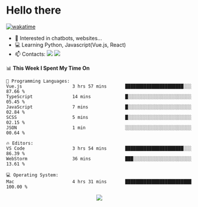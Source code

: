 # Hello there

[![wakatime](https://wakatime.com/badge/user/018bd4cf-9224-4729-b4f3-31fc6a93ca34.svg)](https://wakatime.com/@flamescoder)

- 👀 Interested in chatbots, websites...
- 💻 Learning Python, Javascript(Vue.js, React)
- 📫 Contacts: <a href="https://t.me/FlameCoder0_0" target="_blank"><img src="https://img.shields.io/badge/telegram-0088cc?logo=telegram&logoColor=white"/></a> <a href="https://discord.gg/3wt8QRndjm" target="_blank"><img src="https://img.shields.io/badge/discord-5865F2?logo=discord&logoColor=white"/></a>

<!--START_SECTION:waka-->
📊 **This Week I Spent My Time On** 

```text
💬 Programming Languages: 
Vue.js                   3 hrs 57 mins       ██████████████████████░░░   87.66 % 
TypeScript               14 mins             █░░░░░░░░░░░░░░░░░░░░░░░░   05.45 % 
JavaScript               7 mins              █░░░░░░░░░░░░░░░░░░░░░░░░   02.84 % 
SCSS                     5 mins              █░░░░░░░░░░░░░░░░░░░░░░░░   02.15 % 
JSON                     1 min               ░░░░░░░░░░░░░░░░░░░░░░░░░   00.64 % 

🔥 Editors: 
VS Code                  3 hrs 54 mins       ██████████████████████░░░   86.39 % 
WebStorm                 36 mins             ███░░░░░░░░░░░░░░░░░░░░░░   13.61 % 

💻 Operating System: 
Mac                      4 hrs 31 mins       █████████████████████████   100.00 % 
```


<!--END_SECTION:waka-->

<div align="center">
  <img src="https://komarev.com/ghpvc/?username=FlamesC0der&style=flat-square&color=red"/>
</div>
